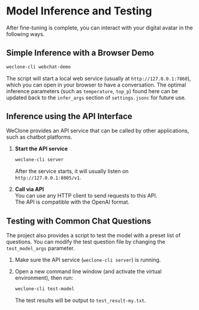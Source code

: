 # Model Inference and Testing

After fine-tuning is complete, you can interact with your digital avatar in the following ways.

## Simple Inference with a Browser Demo

```bash
weclone-cli webchat-demo
```

The script will start a local web service (usually at `http://127.0.0.1:7860`), which you can open in your browser to have a conversation. The optimal inference parameters (such as `temperature`, `top_p`) found here can be updated back to the `infer_args` section of `settings.jsonc` for future use.

## Inference using the API Interface

WeClone provides an API service that can be called by other applications, such as chatbot platforms.

1. **Start the API service**

   ```bash
   weclone-cli server
   ```

   After the service starts, it will usually listen on `http://127.0.0.1:8005/v1`.

2. **Call via API**
   <br>
   You can use any HTTP client to send requests to this API.<br>
   The API is compatible with the OpenAI format.

## Testing with Common Chat Questions

The project also provides a script to test the model with a preset list of questions. You can modify the test question file by changing the `test_model_args` parameter.

1. Make sure the API service (`weclone-cli server`) is running.

2. Open a new command line window (and activate the virtual environment), then run:

   ```bash
   weclone-cli test-model
   ```
   The test results will be output to `test_result-my.txt`.